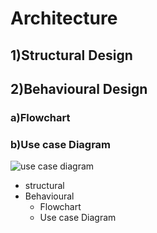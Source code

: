 # Architecture

## 1)Structural Design

## 2)Behavioural Design
### a)Flowchart


### b)Use case Diagram
![use case diagram](https://user-images.githubusercontent.com/46949702/152684207-1062d514-217e-4df2-b1f4-893374380720.png)


* structural
* Behavioural
    * Flowchart
    * Use case Diagram
